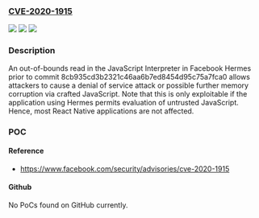 ### [CVE-2020-1915](https://cve.mitre.org/cgi-bin/cvename.cgi?name=CVE-2020-1915)
![](https://img.shields.io/static/v1?label=Product&message=Hermes&color=blue)
![](https://img.shields.io/static/v1?label=Version&message=n%2Fa&color=blue)
![](https://img.shields.io/static/v1?label=Vulnerability&message=CWE-125%3A%20Out-of-bounds%20Read&color=brighgreen)

### Description

An out-of-bounds read in the JavaScript Interpreter in Facebook Hermes prior to commit 8cb935cd3b2321c46aa6b7ed8454d95c75a7fca0 allows attackers to cause a denial of service attack or possible further memory corruption via crafted JavaScript. Note that this is only exploitable if the application using Hermes permits evaluation of untrusted JavaScript. Hence, most React Native applications are not affected.

### POC

#### Reference
- https://www.facebook.com/security/advisories/cve-2020-1915

#### Github
No PoCs found on GitHub currently.

